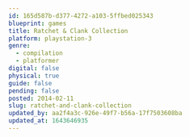 ```yaml
---
id: 165d587b-d377-4272-a103-5ffbed025343
blueprint: games
title: Ratchet & Clank Collection
platform: playstation-3
genre:
  - compilation
  - platformer
digital: false
physical: true
guide: false
pending: false
posted: 2014-02-11
slug: ratchet-and-clank-collection
updated_by: aa2f4a3c-926e-49f7-b56a-17f7503608ba
updated_at: 1643646935
---
```

